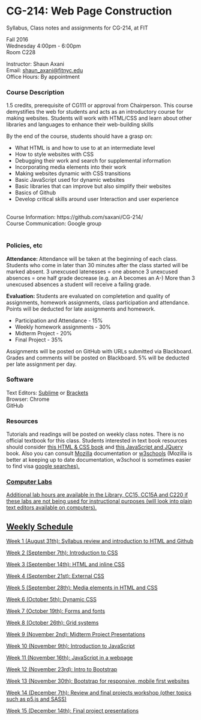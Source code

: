 # CG-214: Web Page Construction
Syllabus, Class notes and assignments for CG-214, at FIT


Fall 2016 <br/>
Wednesday 4:00pm - 6:00pm <br/>
Room C228 <br/> 

Instructor: Shaun Axani <br/>
Email: shaun_axani@fitnyc.edu <br/>
Office Hours: By appointment <br/>

<h3> Course Description </h3>
1.5 credits, prerequisite of CG111 or approval from Chairperson.
This course demystifies the web for students and acts as an introductory course for making websites. Students will work with HTML/CSS and learn about other libraries and languages to enhance their web-building skills<br/>

By the end of the course, students should have a grasp on: <br/>
<ul>
<li>What HTML is and how to use to at an intermediate level</li>
<li>How to style websites with CSS </li>
<li>Debugging their work and search for supplemental information</li>
<li>Incorporating media elements into their work</li>
<li>Making websites dynamic with CSS transitions </li>
<li>Basic JavaScript used for dynamic websites</li>
<li>Basic libraries that can improve but also simplify their websites</li>
<li>Basics of Github</li>
<li>Develop critical skills around user Interaction and user experience </li>
</ul>

<br/>
Course Information: https://github.com/saxani/CG-214/ <br/>
Course Communication: Google group<br/>
<br/>

<h3>Policies, etc </h3>

<b>Attendance: </b>Attendance will be taken at the beginning of each class. Students who come in later than 30 minutes after the class started will be marked absent.
3 unexcused latenesses = one absence 
3 unexcused absences = one half grade decrease (e.g. an A becomes an A-)
More than 3 unexcused absences a student will receive a failing grade.
</br>

<b>Evaluation: </b>Students are evaluated on completetion and quality of assignments, homework assignments, class participation and attendance. Points will be deducted for late assignments and homework. <br/>
<ul>
  <li>Participation and Attendance - 15%</li>
  <li>Weekly homework assignments - 30%</li>
  <li>Midterm Project - 20%</li>
  <li>Final Project - 35%</li>
</ul>

Assignments will be posted on GitHub with URLs submitted via Blackboard. Grades and comments will be posted on Blackboard. 5% will be deducted per late assignment per day. 
<br/>

<h3>Software</h3>

Text Editors: <a href="https://www.sublimetext.com/" target="_blank">Sublime</a> or <a href="http://brackets.io/" target="_blank">Brackets</a> <br/>
Browser: Chrome <br/>
GitHub
<br/>

<h3>Resources</h3>

Tutorials and readings will be posted on weekly class notes. There is no official textbook for this class. Students interested in text book resources should consider <a href="http://www.htmlandcssbook.com/" target="_blank">this HTML & CSS book</a> and <a href="http://www.htmlandcssbook.com/" target="_blank">this JavaScript and JQuery</a> book. Also you can consult <a href="https://developer.mozilla.org/en-US/docs/Web" target="_blank">Mozilla</a> documentation or <a href="http://www.w3schools.com/" target="_blank">w3schools</a> (Mozilla is better at keeping up to date documentation, w3school is sometimes easier to find visa <a href="https://www.google.ca/webhp?sourceid=chrome-instant&ion=1&espv=2&ie=UTF-8#q=title%20tag%20html" target="_blank">google searches</s>). 

<h3>Computer Labs</h3>

Additional lab hours are available in the Library, CC15, CC15A and C220 if these labs are not being used for instructional purposes (will look into plain text editors available on computers).

<h2>Weekly Schedule</h2>
Week 1 (August 31th): Syllabus review and introduction to HTML and Github

Week 2 (September 7th): Introduction to CSS

Week 3 (September 14th): HTML and inline CSS

Week 4 (September 21st): External CSS

Week 5 (September 28th): Media elements in HTML and CSS

Week 6 (October 5th): Dynamic CSS

Week 7 (October 19th): Forms and fonts

Week 8 (October 26th): Grid systems

Week 9 (November 2nd): Midterm Project Presentations

Week 10 (November 9th): Introduction to JavaScript

Week 11 (November 16th): JavaScript in a webpage

Week 12 (November 23rd): Intro to Bootstrap

Week 13 (November 30th): Bootstrap for responsive, mobile first websites 

Week 14 (December 7th): Review and final projects workshop (other topics such as p5.js and SASS)

Week 15 (December 14th): Final project presentations

